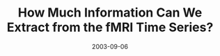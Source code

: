 ---
title: "How Much Information Can We Extract from the fMRI Time Series?"
project_id: 
date: 2003-09-06
conference_id: ""
presenters:
   - peter_bandettini
summary: "<p>University of Wisconsin, Madison</p>"
file: /assets/presentations/T142.pdf
filename: T142.pdf
layout: presentation
---